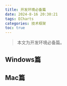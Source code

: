 ```yaml
---
title: 开发环境必备篇
date: 2024-8-16 20:30:21
tags: ECharts
categories: 技术框架
toc: true
---
```


> 本文为开发环境必备篇。

<!-- more -->

## Windows篇

## Mac篇
